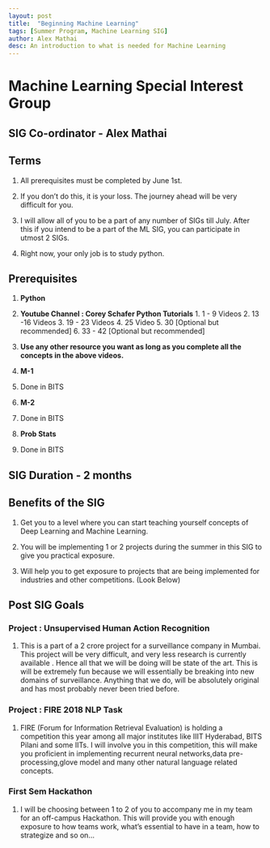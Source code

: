 ```yaml
---
layout: post
title:  "Beginning Machine Learning"
tags: [Summer Program, Machine Learning SIG]
author: Alex Mathai
desc: An introduction to what is needed for Machine Learning
---
```


# Machine Learning Special Interest Group

## SIG Co-ordinator - Alex Mathai

## Terms
1. All prerequisites must be completed by June 1st.

2. If you don’t do this, it is your loss. The journey ahead will be very difficult for you.

3. I will allow all of you to be a part of any number of SIGs till July.  After this if you intend to be a part of the ML SIG, you can participate in utmost 2 SIGs.

4. Right now, your only job is to study python. 

## Prerequisites 
1.  **Python** 
  
  1. **Youtube Channel : Corey Schafer Python Tutorials**
    1. 1 - 9 Videos
    2. 13 -16 Videos
    3. 19 - 23 Videos
    4. 25 Video
    5. 30 [Optional but recommended]
    6. 33 - 42  [Optional but recommended]
  
  2. **Use any other resource you want as long as you complete all the concepts in the above videos.**

2. **M-1** 
  1. Done in BITS

3. **M-2**
  1. Done in BITS

4. **Prob Stats**
  1. Done in BITS

## SIG Duration - 2 months

## Benefits of the SIG  
1. Get you to a level where you can start teaching yourself concepts of Deep Learning and Machine Learning.

2. You will be implementing 1 or 2 projects during the summer in this SIG to give you practical exposure.

3. Will help you to get exposure to projects that are being implemented for industries and other competitions.  (Look Below)


## Post SIG Goals 

### Project : Unsupervised Human Action Recognition
1. This is a part of a 2 crore project for a surveillance company in Mumbai.  This project will be very difficult, and very less research is currently available .  Hence all that we will be doing will be state of the art.  This is will be extremely fun because we will essentially be breaking into new domains of surveillance.  Anything that we do, will be absolutely original and has most probably never been tried before.
 
### Project : FIRE 2018 NLP Task 
1. FIRE (Forum for Information Retrieval Evaluation) is holding a competition this year among all major institutes like IIIT Hyderabad, BITS Pilani and some IITs.  I will involve you in this competition, this will make you proficient in implementing recurrent neural networks,data pre-processing,glove model and many other natural language related concepts. 

### First Sem Hackathon
1. I will be choosing between 1 to 2 of you to accompany me in my team for an off-campus Hackathon.  This will provide you with enough exposure to how teams work, what’s essential to have in a team, how to strategize and so on...
